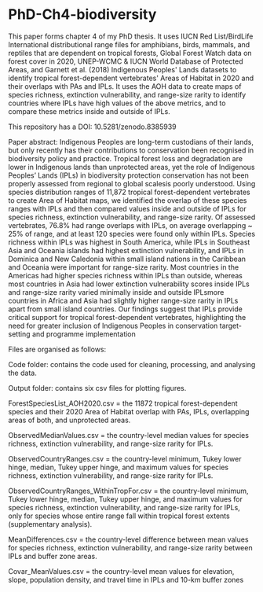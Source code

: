 # PhD-Ch4-biodiversity
This paper forms chapter 4 of my PhD thesis. It uses IUCN Red List/BirdLife International distributional range files for amphibians, birds, mammals, and reptiles that are dependent on tropical forests, Global Forest Watch data on forest cover in 2020, UNEP-WCMC & IUCN World Database of Protected Areas, and Garnett et al. (2018) Indigenous Peoples' Lands datasets to identify tropical forest-dependent vertebrates' Areas of Habitat in 2020 and their overlaps with PAs and IPLs. It uses the AOH data to create maps of species richness, extinction vulnerability, and range-size rarity to identify countries where IPLs have high values of the above metrics, and to compare these metrics inside and outside of IPLs. 

This repository has a DOI: 10.5281/zenodo.8385939

Paper abstract: 
Indigenous Peoples are long-term custodians of their lands, but only recently has their contributions to conservation been recognised in biodiversity policy and practice. Tropical forest loss and degradation are lower in Indigenous lands than unprotected areas, yet the role of Indigenous Peoples’ Lands (IPLs) in biodiversity protection conservation has not been properly assessed from regional to global scalesis poorly understood. Using species distribution ranges of 11,872 tropical forest-dependent vertebrates to create Area of Habitat maps, we identified the overlap of these species ranges with IPLs and then compared values inside and outside of IPLs for species richness, extinction vulnerability, and range-size rarity. Of assessed vertebrates, 76.8% had range overlaps with IPLs, on average overlapping ~ 25% of range, and at least 120 species were found only within IPLs.  Species richness within IPLs was highest in South America, while IPLs in Southeast Asia and Oceania islands had highest extinction vulnerability, and IPLs in Dominica and New Caledonia within small island nations in the Caribbean and Oceania were important for range-size rarity. Most countries in the Americas had higher species richness within IPLs than outside, whereas most countries in Asia had lower extinction vulnerability scores inside IPLs and range-size rarity varied minimally inside and outside IPLsmore countries in Africa and Asia had slightly higher range-size rarity in IPLs apart from small island countries. Our findings suggest that IPLs provide critical support for tropical forest-dependent vertebrates, highlighting the need for greater inclusion of Indigenous Peoples in conservation target-setting and programme implementation

Files are organised as follows:

Code folder: contains the code used for cleaning, processing, and analysing the data. 

Output folder: contains six csv files for plotting figures. 

ForestSpeciesList_AOH2020.csv = the 11872 tropical forest-dependent species and their 2020 Area of Habitat overlap with PAs, IPLs, overlapping areas of both, and unprotected areas. 

ObservedMedianValues.csv = the country-level median values for species richness, extinction vulnerability, and range-size rarity for IPLs. 

ObservedCountryRanges.csv = the country-level minimum, Tukey lower hinge, median, Tukey upper hinge, and maximum values for species richness, extinction vulnerability, and range-size rarity for IPLs. 

ObservedCountryRanges_WithinTropFor.csv = the country-level minimum, Tukey lower hinge, median, Tukey upper hinge, and maximum values for species richness, extinction vulnerability, and range-size rarity for IPLs, only for species whose entire range fall within tropical forest extents (supplementary analysis). 

MeanDifferences.csv = the country-level difference between mean values for species richness, extinction vulnerability, and range-size rarity between IPLs and buffer zone areas. 

Covar_MeanValues.csv = the country-level mean values for elevation, slope, population density, and travel time in IPLs and 10-km buffer zones
